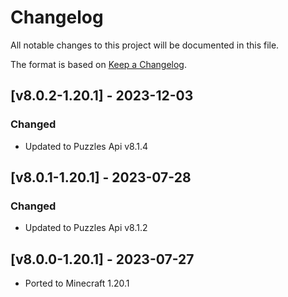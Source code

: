 # Changelog
All notable changes to this project will be documented in this file.

The format is based on [Keep a Changelog].

## [v8.0.2-1.20.1] - 2023-12-03
### Changed
- Updated to Puzzles Api v8.1.4

## [v8.0.1-1.20.1] - 2023-07-28
### Changed
- Updated to Puzzles Api v8.1.2

## [v8.0.0-1.20.1] - 2023-07-27
- Ported to Minecraft 1.20.1

[Keep a Changelog]: https://keepachangelog.com/en/1.0.0/
